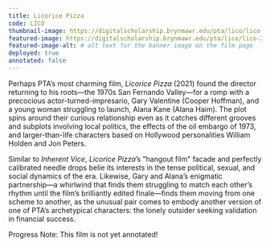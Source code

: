 ```yaml
---
title: Licorice Pizza
code: LICO
thumbnail-image: https://digitalscholarship.brynmawr.edu/pta/lico/lico-20606/tiles/full/1920,1080/0/default.jpg # full url or relative path to the image for the card on the home page
featured-image: https://digitalscholarship.brynmawr.edu/pta/lico/lico-20606/tiles/full/1920,1080/0/default.jpg # full url or relative path to the image for the top of the film page
featured-image-alt: # alt text for the banner image on the film page
deployed: true
annotated: false
---
```


Perhaps PTA’s most charming film, *Licorice Pizza* (2021) found the director returning to his roots—the 1970s San Fernando Valley—for a romp with a precocious actor-turned-impresario, Gary Valentine (Cooper Hoffman), and a young woman struggling to launch, Alana Kane (Alana Haim). The plot spins around their curious relationship even as it catches different grooves and subplots involving local politics, the effects of the oil embargo of 1973, and larger-than-life characters based on Hollywood personalities William Holden and Jon Peters.

Similar to *Inherent Vice*, *Licorice Pizza*’s "hangout film" facade and perfectly calibrated needle drops belie its interests in the tense political, sexual, and social dynamics of the era. Likewise, Gary and Alana’s enigmatic partnership—a whirlwind that finds them struggling to match each other’s rhythm until the film’s brilliantly edited finale—finds them moving from one scheme to another, as the unusual pair comes to embody another version of one of PTA’s archetypical characters: the lonely outsider seeking validation in financial success.

<div class="alert alert-primary text-center" role="alert">
  Progress Note: This film is not yet annotated!
</div>